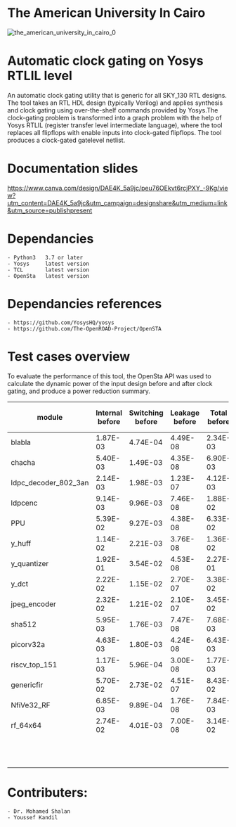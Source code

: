# The American University In Cairo  
![the_american_university_in_cairo_0](https://user-images.githubusercontent.com/63082375/145812500-c4416b84-b1f0-4c99-b2f5-39622d864d2b.jpg)


# Automatic clock gating on Yosys RTLIL level
An automatic clock gating utility that is generic for all SKY_130 RTL designs. The tool takes an RTL HDL design (typically Verilog) and applies synthesis and clock gating using over-the-shelf commands provided by Yosys.The clock-gating problem is transformed into a graph problem with the help of Yosys RTLIL (register transfer level intermediate language), where the tool replaces all flipflops with enable inputs into clock-gated flipflops. The tool produces a clock-gated gatelevel netlist. 

# Documentation slides
https://www.canva.com/design/DAE4K_5a9jc/peu76OEkvt6rcjPXY_-9Kg/view?utm_content=DAE4K_5a9jc&utm_campaign=designshare&utm_medium=link&utm_source=publishpresent
    
# Dependancies
    - Python3   3.7 or later
    - Yosys     latest version
    - TCL       latest version
    - OpenSta   latest version

# Dependancies references
    - https://github.com/YosysHQ/yosys
    - https://github.com/The-OpenROAD-Project/OpenSTA



# Test cases overview 

To evaluate the performance of this tool, the OpenSta API was used to calculate the dynamic power of the input design before and after clock gating, and produce a power reduction summary. 

| module               | Internal before | Switching before | Leakage before | Total before | Internal after | Switching after | Leakage after | Total after | total power difference | percentage reduction |
|----------------------|-----------------|------------------|----------------|--------------|----------------|-----------------|---------------|-------------|------------------------|----------------------|
| blabla               | 1.87E-03        | 4.74E-04         | 4.49E-08       | 2.34E-03     | 1.38E-03       | 3.20E-04        | 4.59E-08      | 1.71E-03    | 6.35E-04               | 27.11%               |
| chacha               | 5.40E-03        | 1.49E-03         | 4.35E-08       | 6.90E-03     | 3.82E-03       | 8.29E-04        | 4.21E-08      | 4.66E-03    | 2.24E-03               | 32.43%               |
| ldpc_decoder_802_3an | 2.14E-03        | 1.98E-03         | 1.23E-07       | 4.12E-03     | 3.57E-03       | 7.20E-04        | 1.33E-07      | 4.30E-03    | -1.71E-04              | -4.13%               |
| ldpcenc              | 9.14E-03        | 9.96E-03         | 7.46E-08       | 1.88E-02     | 7.45E-03       | 2.14E-03        | 6.91E-08      | 9.60E-03    | 9.25E-03               | 49.05%               |
| PPU                  | 5.39E-02        | 9.27E-03         | 4.38E-08       | 6.33E-02     | 4.22E-02       | 5.96E-03        | 3.58E-08      | 4.84E-02    | 1.49E-02               | 23.57%               |
| y_huff               | 1.14E-02        | 2.21E-03         | 3.76E-08       | 1.36E-02     | 9.33E-03       | 1.24E-03        | 3.64E-08      | 1.06E-02    | 3.05E-03               | 22.38%               |
| y_quantizer          | 1.92E-01        | 3.54E-02         | 4.53E-08       | 2.27E-01     | 1.35E-01       | 1.79E-02        | 3.12E-08      | 1.53E-01    | 7.46E-02               | 32.82%               |
| y_dct                | 2.22E-02        | 1.15E-02         | 2.70E-07       | 3.38E-02     | 1.63E-02       | 6.15E-03        | 2.68E-07      | 2.25E-02    | 1.13E-02               | 33.33%               |
| jpeg_encoder         | 2.32E-02        | 1.21E-02         | 2.10E-07       | 3.45E-02     | 1.85E-02       | 5.26E-03        | 2.02E-07      | 2.37E-02    | 1.08E-02               | 31.26%               |
| sha512               | 5.95E-03        | 1.76E-03         | 7.47E-08       | 7.68E-03     | 4.44E-03       | 8.83E-04        | 6.48E-08      | 5.32E-03    | 2.36E-03               | 30.74%               |
| picorv32a            | 4.63E-03        | 1.80E-03         | 4.24E-08       | 6.43E-03     | 3.44E-03       | 7.56E-04        | 3.94E-08      | 4.21E-03    | 2.22E-03               | 34.49%               |
| riscv_top_151        | 1.17E-03        | 5.96E-04         | 3.00E-08       | 1.77E-03     | 9.00E-04       | 2.02E-04        | 2.86E-08      | 1.10E-03    | 6.75E-04               | 38.03%               |
| genericfir           | 5.70E-02        | 2.73E-02         | 4.51E-07       | 8.43E-02     | 4.32E-02       | 1.29E-02        | 4.44E-07      | 5.61E-02    | 2.81E-02               | 33.39%               |
| NfiVe32_RF           | 6.85E-03        | 9.89E-04         | 1.76E-08       | 7.84E-03     | 4.71E-03       | 6.78E-04        | 1.40E-08      | 5.39E-03    | 2.45E-03               | 31.26%               |
| rf_64x64             | 2.74E-02        | 4.01E-03         | 7.00E-08       | 3.14E-02     | 1.85E-02       | 2.76E-03        | 5.31E-08      | 2.12E-02    | 1.02E-02               | 32.39%               |
|                      |                 |                  |                |              |                |                 |               |             |                        | avg percentage       |
|                      |                 |                  |                |              |                |                 |               |             |                        | 29.88%               |


# Contributers:
    - Dr. Mohamed Shalan
    - Youssef Kandil
    